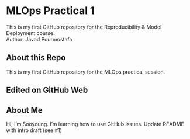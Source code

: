 # MLOps Practical 1
This is my first GitHub repository for the Reproducibility & Model Deployment course.  
Author: Javad Pourmostafa
## About this Repo
This is my first GitHub repository for the MLOps practical session.
## Edited on GitHub Web
## About Me
Hi, I’m Sooyoung.
I’m learning how to use GitHub Issues.
Update README with intro draft (see #1)
